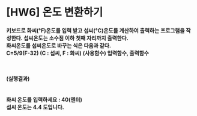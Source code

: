 # [HW6] 온도 변환하기
<h4>
키보드로 화씨(°F)온도를 입력 받고 섭씨(°C)온도를 계산하여 출력하는 프로그램을 작성한다. 섭씨온도는 소수점 이하 첫째 자리까지 출력한다.</br>
화씨온도를 섭씨온도로 바꾸는 식은 다음과 같다.</br>
C=5/9(F-32) (C : 섭씨, F : 화씨) (사용함수) 입력함수, 출력함수

</br></br>
(실행결과)
</br></br></h4>
<h4>
화씨 온도를 입력하세요 : 40(엔터) </br>
섭씨 온도는 4.4 도입니다.
</h4>